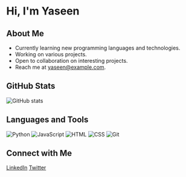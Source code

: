 # Hi, I'm Yaseen

## About Me
- Currently learning new programming languages and technologies.
- Working on various projects.
- Open to collaboration on interesting projects.
- Reach me at yaseen@example.com.

## GitHub Stats
![GitHub stats](https://github-readme-stats.vercel.app/api?username=YaseenBashaT&show_icons=true)

## Languages and Tools
![Python](https://img.shields.io/badge/-Python-000?&logo=Python)
![JavaScript](https://img.shields.io/badge/-JavaScript-000?&logo=JavaScript)
![HTML](https://img.shields.io/badge/-HTML-000?&logo=HTML5)
![CSS](https://img.shields.io/badge/-CSS-000?&logo=CSS3)
![Git](https://img.shields.io/badge/-Git-000?&logo=Git)

## Connect with Me
[LinkedIn](https://www.linkedin.com/in/your-linkedin-username)
[Twitter](https://twitter.com/your-twitter-username)
